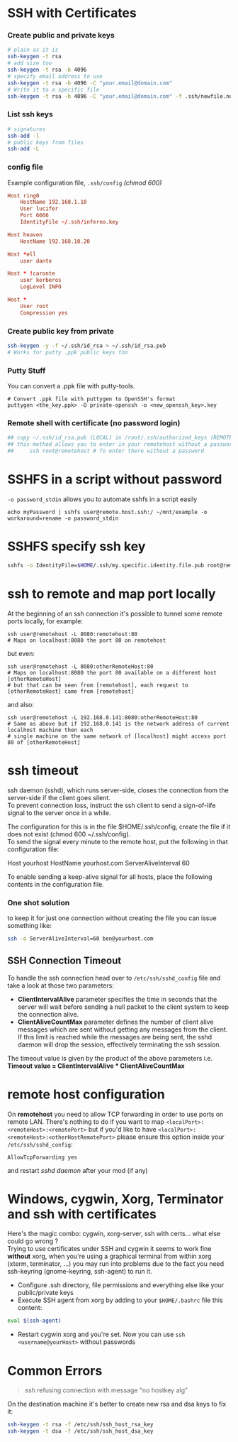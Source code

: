 # SSH with Certificates

### Create public and private keys
```sh
# plain as it is
ssh-keygen -t rsa
# add size too
ssh-keygen -t rsa -b 4096
# specify email address to use
ssh-keygen -t rsa -b 4096 -C "your.email@domain.com"
# Write it to a specific file
ssh-keygen -t rsa -b 4096 -C "your.email@domain.com" -f .ssh/newfile.not.thedefault.id_rsa
```

### List ssh keys
```sh
# signatures
ssh-add -l
# public keys from files
ssh-add -L
```


### config file
Example configuration file, `.ssh/config` _(chmod 600)_
```conf
Host ring0
    HostName 192.168.1.10
    User lucifer
    Port 6666
    IdentityFile ~/.ssh/inferno.key

Host heaven
    HostName 192.168.10.20

Host *ell
    user dante

Host * !caronte
    user kerberos
    LogLevel INFO

Host *
    User root
    Compression yes
```


### Create public key from private
```sh
ssh-keygen -y -f ~/.ssh/id_rsa > ~/.ssh/id_rsa.pub
# Works for putty .ppk public keys too
```

### Putty Stuff
You can convert a .ppk file with putty-tools.
```
# Convert .ppk file with puttygen to OpenSSH's format
puttygen <the_key.ppk> -O private-openssh -o <new_openssh_key>.key
```

### Remote shell with certificate (no password login)
```sh
## copy ~/.ssh/id_rsa.pub (LOCAL) in /root/.ssh/authorized_keys (REMOTE HOST)
## this method allows you to enter in your remotehost without a password
##     ssh root@remotehost # To enter there without a password
```


# SSHFS in a script without password
`-o password_stdin` allows you to automate sshfs in a script easily
```
echo myPassword | sshfs user@remote.host.ssh:/ ~/mnt/example -o workaround=rename -o password_stdin
```

# SSHFS specify ssh key
```sh
sshfs -o IdentityFile=$HOME/.ssh/my.specific.identity.file.pub root@remote.host.name.here localmount
```

# ssh to remote and map port locally
At the beginning of an ssh connection it's possible to tunnel some remote ports locally, for example:
```
ssh user@remotehost -L 8080:remotehost:80
# Maps on localhost:8080 the port 80 on remotehost
```
but even:
```
ssh user@remotehost -L 8080:otherRemoteHost:80
# Maps on localhost:8080 the port 80 available on a different host [otherRemoteHost] 
# but that can be seen from [remotehost], each request to [otherRemoteHost] came from [remotehost]
```
and also:
```
ssh user@remotehost -L 192.168.0.141:8080:otherRemoteHost:80
# Same as above but if 192.168.0.141 is the network address of current localhost machine then each
# single machine on the same network of [localhost] might access port 80 of [otherRemoteHost]
```

# ssh timeout
ssh daemon (sshd), which runs server-side, closes the connection from the server-side if the client goes silent.  
To prevent connection loss, instruct the ssh client to send a sign-of-life signal to the server once in a while.

The configuration for this is in the file $HOME/.ssh/config, create the file if it does not exist (chmod 600 ~/.ssh/config).  
To send the signal every minute to the remote host, put the following in that configuration file:

Host yourhost
    HostName yourhost.com
    ServerAliveInterval 60

To enable sending a keep-alive signal for all hosts, place the following contents in the configuration file.
### One shot solution
to keep it for just one connection without creating the file you can issue something like:
```sh
ssh -o ServerAliveInterval=60 ben@yourhost.com
```

## SSH Connection Timeout
To handle the ssh connection head over to `/etc/ssh/sshd_config` file and take a look at those two parameters:  
- **ClientIntervalAlive** parameter specifies the time in seconds that the server will wait before sending a null packet to the client system to keep the connection alive.
- **ClientAliveCountMax** parameter defines the number of client alive messages which are sent without getting any messages from the client. 
If this limit is reached while the messages are being sent, the sshd daemon will drop the session, effectively terminating the ssh session.

The timeout value is given by the product of the above parameters i.e.  
**Timeout value = ClientIntervalAlive * ClientAliveCountMax**

# remote host configuration
On **remotehost** you need to allow TCP forwarding in order to use ports on remote LAN. There's nothing
to do if you want to map `<localPort>:<remoteHost>:<remotePort>` but if you'd like to have
`<localPort>:<remoteHost>:<otherHostRemotePort>` please ensure this option inside your `/etc/ssh/sshd_config`:
```
AllowTcpForwarding yes
```
and restart _sshd daemon_ after your mod (if any)


# Windows, cygwin, Xorg, Terminator and ssh with certificates
Here's the magic combo: cygwin, xorg-server, ssh with certs... what else could go wrong ?  
Trying to use certificates under SSH and cygwin it seems to work fine **without** xorg, when you're using a graphical terminal from within xorg (xterm, terminator, ...)
you may run into problems due to the fact you need ssh-keyring (gnome-keyring, ssh-agent) to run it.
- Configure .ssh directory, file permissions and everything else like your public/private keys
- Execute SSH agent from xorg by adding to your `$HOME/.bashrc` file this content:
```sh
eval $(ssh-agent)
```
- Restart cygwin xorg and you're set. Now you can use `ssh <username@yourHost>` without passwords


# Common Errors
> ssh refusing connection with message "no hostkey alg"

On the destination machine it's better to create new rsa and dsa keys to fix it:
```sh
ssh-keygen -t rsa -f /etc/ssh/ssh_host_rsa_key
ssh-keygen -t dsa -f /etc/ssh/ssh_host_dsa_key
```

